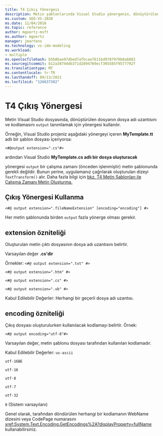 ```yaml
---
title: T4 Çıkış Yönergesi
description: Metin şablonlarında Visual Studio yönergenin, dönüştürülen dosyanın dosya adı uzantısını ve kodlamasını tanımlamak için olduğunu öğrenin.
ms.custom: SEO-VS-2020
ms.date: 11/04/2016
ms.topic: reference
author: mgoertz-msft
ms.author: mgoertz
manager: jmartens
ms.technology: vs-ide-modeling
ms.workload:
- multiple
ms.openlocfilehash: b5b8bae97dbed7afbcae7611bd9787979b8ab882
ms.sourcegitcommit: b12a38744db371d2894769ecf305585f9577792f
ms.translationtype: MT
ms.contentlocale: tr-TR
ms.lasthandoff: 09/13/2021
ms.locfileid: "126637382"
---
```

# <a name="t4-output-directive"></a>T4 Çıkış Yönergesi

Metin Visual Studio dosyasında, dönüştürülen dosyanın dosya adı uzantısını ve kodlamasını `output` tanımlamak için yönergesi kullanılır.

 Örneğin, Visual Studio projeniz aşağıdaki yönergeyi içeren **MyTemplate.tt** adlı bir şablon dosyası içeriyorsa:

 `<#@output extension=".cs"#>`

 ardından Visual Studio **MyTemplate.cs adlı bir dosya oluşturacak**

 yönergesi `output` bir çalışma zamanı (önceden işlenmiştir) metin şablonunda gerekli değildir. Bunun yerine, uygulamanız çağrılarak oluşturulan dizeyi `TextTransform()` alır. Daha fazla bilgi için [bkz. T4 Metin Şablonları ile Çalışma Zamanı Metin Oluşturma.](../modeling/run-time-text-generation-with-t4-text-templates.md)

## <a name="using-the-output-directive"></a>Çıkış Yönergesi Kullanma

```
<#@ output extension=".fileNameExtension" [encoding="encoding"] #>
```

 Her metin şablonunda birden `output` fazla yönerge olması gerekir.

## <a name="extension-attribute"></a>extension özniteliği
 Oluşturulan metin çıktı dosyasının dosya adı uzantısını belirtir.

 Varsayılan değer **.cs'dir**

 Örnekler: `<#@ output extension=".txt" #>`

 `<#@ output extension=".htm" #>`

 `<#@ output extension=".cs" #>`

 `<#@ output extension=".vb" #>`

 Kabul Edilebilir Değerler: Herhangi bir geçerli dosya adı uzantısı.

## <a name="encoding-attribute"></a>encoding özniteliği
 Çıkış dosyası oluşturulurken kullanılacak kodlamayı belirtir. Örnek:

 `<#@ output encoding="utf-8"#>`

 Varsayılan değer, metin şablonu dosyası tarafından kullanılan kodlamadır.

 Kabul Edilebilir Değerler: `us-ascii`

 `utf-16BE`

 `utf-16`

 `utf-8`

 `utf-7`

 `utf-32`

 `0` (Sistem varsayılanı)

 Genel olarak, tarafından döndürülen herhangi bir kodlamanın WebName dizesini veya CodePage numarasını <xref:System.Text.Encoding.GetEncodings%2A?displayProperty=fullName> kullanabilirsiniz.
